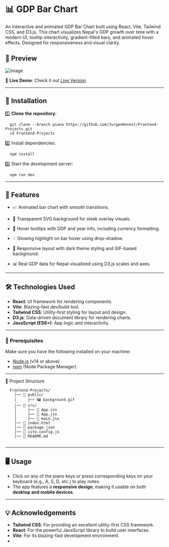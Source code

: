 # 📊 GDP Bar Chart

An interactive and animated GDP Bar Chart built using React, Vite, Tailwind CSS, and D3.js. This chart visualizes Nepal's GDP growth over time with a modern UI, tooltip interactivity, gradient-filled bars, and animated hover effects. Designed for responsiveness and visual clarity.

## 🎥 Preview
![image](https://github.com/user-attachments/assets/a8a549b8-4890-4832-b089-3424d6ddac2f)



🌟 **Live Demo**: Check it out [Live Version](https://pianobg.netlify.app/)

---

## 🚀 Installation  

1️⃣ **Clone the repository**:  
```
  git clone --branch piano https://github.com/JurgenHonest/Frontend-Projects.git
  cd Frontend-Projects

```
2️⃣ Install dependencies:
```
  npm install
```
3️⃣ Start the development server:
```
  npm run dev
```

---

## 🚀 Features  

- 📈 Animated bar chart with smooth transitions.

- 🧊 Transparent SVG background for sleek overlay visuals.

- 🌟 Hover tooltips with GDP and year info, including currency formatting.

- 💡 Glowing highlight on bar hover using drop-shadow.

- 🎨 Responsive layout with dark theme styling and GIF-based background.

- 📊 Real GDP data for Nepal visualized using D3.js scales and axes.

---

## 🛠️ Technologies Used  

- **React**: UI framework for rendering components.
- **Vite**: Blazing-fast dev/build tool.
- **Tailwind CSS**: Utility-first styling for layout and design.
- **D3.js**: Data-driven document library for rendering charts.
- **JavaScript (ES6+)**: App logic and interactivity.

---


### 🔧 Prerequisites  

Make sure you have the following installed on your machine:

- [Node.js](https://nodejs.org/) (v14 or above)
- [npm](https://www.npmjs.com/) (Node Package Manager)

---


📂 Project Structure
```
  Frontend-Projects/
    │── 📁 public/
    │     ├── 🖼️ background.gif
    │── 📁 src/
    │     ├── 📄 App.css
    │     ├── 📄 App.jsx
    │     ├── 📄 main.jsx
    │── 📄 index.html
    │── 📄 package.json
    │── 📄 vite.config.js
    │── 📄 README.md
   
```

---
## 🖥️ Usage
- Click on any of the piano keys or press corresponding keys on your keyboard (e.g., A, S, D, etc.) to play notes.
- The app features a **responsive design**, making it usable on both **desktop and mobile devices**.

---

## 💡 Acknowledgements
- **Tailwind CSS**: For providing an excellent utility-first CSS framework.
- **React**: For the powerful JavaScript library to build user interfaces.
- **Vite**: For its blazing-fast development environment.
- 
